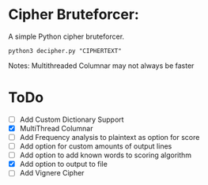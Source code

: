 # Cipher Bruteforcer:
A simple Python cipher bruteforcer.

`python3 decipher.py "CIPHERTEXT"`

Notes: Multithreaded Columnar may not always be faster

# ToDo
- [ ] Add Custom Dictionary Support
- [x] MultiThread Columnar
- [ ] Add Frequency analysis to plaintext as option for score
- [ ] Add option for custom amounts of output lines
- [ ] Add option to add known words to scoring algorithm
- [x] Add option to output to file
- [ ] Add Vignere Cipher
